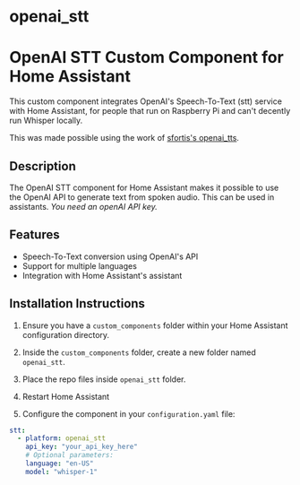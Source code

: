 # openai_stt
# OpenAI STT Custom Component for Home Assistant

This custom component integrates OpenAI's Speech-To-Text (stt) service with Home Assistant, for people that run on Raspberry Pi and can't decently run Whisper locally.

This was made possible using the work of [sfortis's openai_tts](https://github.com/sfortis/openai_tts).

## Description

The OpenAI STT component for Home Assistant makes it possible to use the OpenAI API to generate text from spoken audio. This can be used in assistants. *You need an openAI API key.*

## Features

- Speech-To-Text conversion using OpenAI's API
- Support for multiple languages
- Integration with Home Assistant's assistant

## Installation Instructions

1. Ensure you have a `custom_components` folder within your Home Assistant configuration directory.

2. Inside the `custom_components` folder, create a new folder named `openai_stt`.

3. Place the repo files inside `openai_stt` folder.

4. Restart Home Assistant

5. Configure the component in your `configuration.yaml` file:

```yaml
stt:
  - platform: openai_stt
    api_key: "your_api_key_here"
    # Optional parameters:
    language: "en-US"
    model: "whisper-1"
